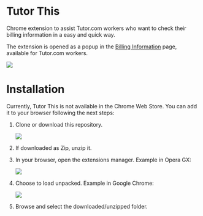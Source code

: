 # Tutor This

Chrome extension to assist Tutor.com workers who want to check their billing information in a easy and quick way.

The extension is opened as a popup in the [Billing Information](https://prv.tutor.com/nGEN/Apps/SocWinSupportingPages/Provider/BillingInfo.aspx?ProgramGUID=b611858b-4d02-4afe-8053-d082bbc1c58e) page, available for Tutor.com workers.

<img src="https://github.com/user-attachments/assets/d3aa73ad-b3bf-4469-9bf0-e73df49c8b3c">

# Installation

Currently, Tutor This is not available in the Chrome Web Store. You can add it to your browser following the next steps:

1. Clone or download this repository.

   <img src="https://github.com/user-attachments/assets/29809d06-55c6-4f68-9a28-82fcd845563b">

2. If downloaded as Zip, unzip it.
3. In your browser, open the extensions manager. Example in Opera GX:

   <img src="https://github.com/user-attachments/assets/d730e79b-3633-4341-afc0-bbef3eaa4edd">

4. Choose to load unpacked. Example in Google Chrome:

   <img src="https://github.com/user-attachments/assets/90f89783-5831-47b2-a7cd-ab32820639aa">

6. Browse and select the downloaded/unzipped folder.
